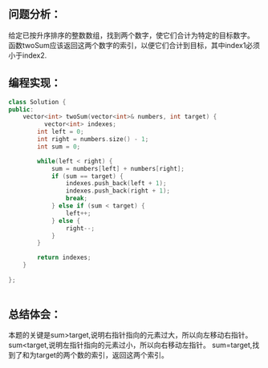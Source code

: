 ## 问题分析： 
给定已按升序排序的整数数组，找到两个数字，使它们合计为特定的目标数字。
函数twoSum应该返回这两个数字的索引，以便它们合计到目标，其中index1必须小于index2.
## 编程实现：
```c++
class Solution {
public:
    vector<int> twoSum(vector<int>& numbers, int target) {
          vector<int> indexes;
        int left = 0;
        int right = numbers.size() - 1;
        int sum = 0;

        while(left < right) {
            sum = numbers[left] + numbers[right];
            if (sum == target) {
                indexes.push_back(left + 1);
                indexes.push_back(right + 1);
                break;
            } else if (sum < target) {
                left++;
            } else {
                right--;
            }
        }

        return indexes;
    }
    
}; 
   
```
## 总结体会：
本题的关键是sum>target,说明右指针指向的元素过大，所以向左移动右指针。sum<target,说明左指针指向的元素过小，所以向右移动左指针。
sum=target,找到了和为target的两个数的索引，返回这两个索引。